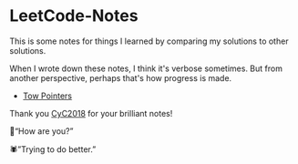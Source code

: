 # LeetCode-Notes
This is some notes for things I learned by comparing my solutions to other solutions.

When I wrote down these notes, I think it's verbose sometimes. But from another perspective, perhaps that's how progress is made.



* [Tow Pointers](https://github.com/Pasxsenger/LeetCode-Notes/blob/main/Two%20Pointers.md)



Thank you [CyC2018](https://github.com/CyC2018/CS-Notes/blob/master/notes/Leetcode%20%E9%A2%98%E8%A7%A3%20-%20%E7%9B%AE%E5%BD%95.md) for your brilliant notes!





🐙“How are you?”

🕷️”Trying to do better.”
